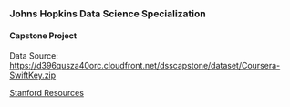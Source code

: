 ### Johns Hopkins Data Science Specialization
#### Capstone Project

Data Source: https://d396qusza40orc.cloudfront.net/dsscapstone/dataset/Coursera-SwiftKey.zip

[Stanford Resources](https://web.stanford.edu/~jurafsky/NLPCourseraSlides.html)